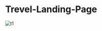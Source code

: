 # Trevel-Landing-Page
![t1](https://github.com/user-attachments/assets/6dd99dc5-357b-49bd-ae75-69ac97c73b6d)
